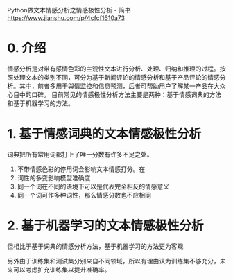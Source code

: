 Python做文本情感分析之情感极性分析 - 简书 https://www.jianshu.com/p/4cfcf1610a73

# 0. 介绍

情感分析是对带有感情色彩的主观性文本进行分析、处理、归纳和推理的过程。按照处理文本的类别不同，可分为基于新闻评论的情感分析和基于产品评论的情感分析。其中，前者多用于舆情监控和信息预测，后者可帮助用户了解某一产品在大众心目中的口碑。
目前常见的情感极性分析方法主要是两种：基于情感词典的方法和基于机器学习的方法。

# 1. 基于情感词典的文本情感极性分析

词典把所有常用词都打上了唯一分数有许多不足之处。
1. 不带情感色彩的停用词会影响文本情感打分。在
2. 词性的多变影响模型准确度
3. 同一个词在不同的语境下可以是代表完全相反的情感意义
4. 同一个词可作多种词性，那么情感分数也不应相同

# 2. 基于机器学习的文本情感极性分析
但相比于基于词典的情感分析方法，基于机器学习的方法更为客观

另外由于训练集和测试集分别来自不同领域，所以有理由认为训练集不够充分，未来可以考虑扩充训练集以提升准确率。
